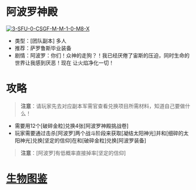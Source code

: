 # 阿波罗神殿
<a href="https://ibb.co/0yXWWNW"><img src="https://i.ibb.co/QvcqqBq/3-SFU-0-CSGF-M-M-1-0-M8-X.png" alt="3-SFU-0-CSGF-M-M-1-0-M8-X" border="0"></a>
* 类型：[团队副本] 多人
* 推荐：萨罗鲁斯毕业装备
* 剧情：阿波罗：你们！众神的走狗？！我已经厌倦了宙斯的压迫，同时生命的世界让我感到厌恶！现在 让火焰净化一切！
# 攻略
>**注意**：请玩家先去对应副本军需官查看兑换项目所需材料，知道自己要做什么！
* 需要用12个[破碎金粒]兑换4张[阿波罗神殿挑战卷]
* 玩家需要通过击杀[阿波罗]两个战斗阶段来获取[凝结太阳神光]并和[细碎的太阳神光]兑换[坚定的信仰]在和[破碎金粒]兑换[阿波罗装备]
>**注意**：[阿波罗]有低概率直接掉率[坚定的信仰]
# <a href="https://github.com/LeafletXD/Minecraft-Yuanchu-Server-Wiki/blob/main/Wiki/%E7%94%9F%E7%89%A9%E5%9B%BE%E9%89%B4/%E9%95%9C%E5%83%8F%E5%A4%A7%E5%8E%85.md">生物图鉴<a/> 

